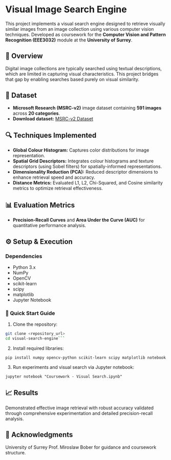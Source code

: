 # Visual Image Search Engine

This project implements a visual search engine designed to retrieve visually similar images from an image collection using various computer vision techniques. Developed as coursework for the **Computer Vision and Pattern Recognition (EEE3032)** module at the **University of Surrey**.

## 📌 Overview
Digital image collections are typically searched using textual descriptions, which are limited in capturing visual characteristics. This project bridges that gap by enabling searches based purely on visual similarity.

## 📁 Dataset
- **Microsoft Research (MSRC-v2)** image dataset containing **591 images** across **20 categories**.
- **Download dataset:** [MSRC-v2 Dataset](http://download.microsoft.com/download/3/3/9/339D8A24-47D7-412F-A1E8-1A415BC48A15/msrc_objcategimagedatabase_v2.zip)

## 🔍 Techniques Implemented
- **Global Colour Histogram:** Captures color distributions for image representation.
- **Spatial Grid Descriptors:** Integrates colour histograms and texture descriptors (using Sobel filters) for spatially-informed representations.
- **Dimensionality Reduction (PCA):** Reduced descriptor dimensions to enhance retrieval speed and accuracy.
- **Distance Metrics:** Evaluated L1, L2, Chi-Squared, and Cosine similarity metrics to optimize retrieval effectiveness.

## 📊 Evaluation Metrics
- **Precision-Recall Curves** and **Area Under the Curve (AUC)** for quantitative performance analysis.


## ⚙️ Setup & Execution

### Dependencies
- Python 3.x
- NumPy
- OpenCV
- scikit-learn
- scipy
- matplotlib
- Jupyter Notebook

### 🚀 Quick Start Guide
1. Clone the repository:
```bash
git clone <repository_url>
cd visual-search-engine```

```
2. Install required libraries:

```pip install numpy opencv-python scikit-learn scipy matplotlib notebook```

3. Run experiments and visual search via Jupyter notebook:
   
```jupyter notebook "Coursework - Visual Search.ipynb"```

##  📈 Results
Demonstrated effective image retrieval with robust accuracy validated through comprehensive experimentation and detailed precision-recall analysis.
##  🙌 Acknowledgments
University of Surrey
Prof. Miroslaw Bober for guidance and coursework structure.


